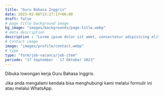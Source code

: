 ```yaml
---
title: "Guru Bahasa Inggris"
date: 2023-02-06T15:27:17+06:00
draft: false
# page title background image
bg_image: "images/backgrounds/page-title.webp"
# meta description
description : "Lorem ipsum dolor sit amet, consectetur adipisicing elit, sed do eiusmod tempor incididunt ut labore. dolore magna aliqua. Ut enim ad minim veniam, quis nostrud."
# Contact image
image: "images/profile/contact.webp"
# type
type: "form/job-vacancy/job-item"
periode: "17 September - 17 Oktober 2023"
---
```


Dibuka lowongan kerja Guru Bahasa Inggris.

Jika anda mengalami kendala bisa menghubungi kami melalui formulir ini atau melalui WhatsApp.
